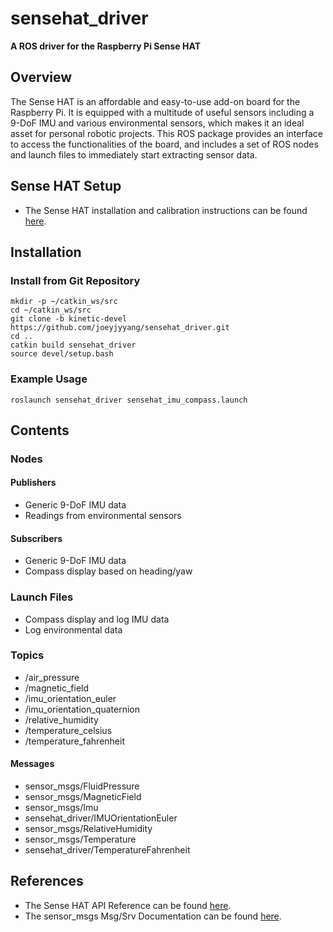 # sensehat_driver
**A ROS driver for the Raspberry Pi Sense HAT**
## Overview
The Sense HAT is an affordable and easy-to-use add-on board for the Raspberry Pi. It is equipped with a multitude of useful sensors including a 9-DoF IMU and various environmental sensors, which makes it an ideal asset for personal robotic projects. This ROS package provides an interface to access the functionalities of the board, and includes a set of ROS nodes and launch files to immediately start extracting sensor data.
## Sense HAT Setup 
- The Sense HAT installation and calibration instructions can be found [here](https://www.raspberrypi.org/documentation/hardware/sense-hat/).
## Installation
### Install from Git Repository
```
mkdir -p ~/catkin_ws/src
cd ~/catkin_ws/src
git clone -b kinetic-devel https://github.com/joeyjyyang/sensehat_driver.git
cd .. 
catkin build sensehat_driver
source devel/setup.bash
```
### Example Usage
```
roslaunch sensehat_driver sensehat_imu_compass.launch
```
## Contents
### Nodes
#### Publishers
- Generic 9-DoF IMU data
- Readings from environmental sensors 
#### Subscribers
- Generic 9-DoF IMU data
- Compass display based on heading/yaw
### Launch Files
- Compass display and log IMU data 
- Log environmental data
### Topics
- /air_pressure
- /magnetic_field
- /imu_orientation_euler
- /imu_orientation_quaternion
- /relative_humidity
- /temperature_celsius
- /temperature_fahrenheit
#### Messages
- sensor_msgs/FluidPressure
- sensor_msgs/MagneticField
- sensor_msgs/Imu
- sensehat_driver/IMUOrientationEuler
- sensor_msgs/RelativeHumidity
- sensor_msgs/Temperature
- sensehat_driver/TemperatureFahrenheit
## References
- The Sense HAT API Reference can be found [here](https://pythonhosted.org/sense-hat/api/).
- The sensor_msgs Msg/Srv Documentation can be found [here](http://docs.ros.org/kinetic/api/sensor_msgs/html/index-msg.html).
